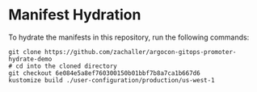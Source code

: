 # Manifest Hydration

To hydrate the manifests in this repository, run the following commands:

```shell
git clone https://github.com/zachaller/argocon-gitops-promoter-hydrate-demo
# cd into the cloned directory
git checkout 6e084e5a8ef760300150b01bbf7b8a7ca1b667d6
kustomize build ./user-configuration/production/us-west-1
```
